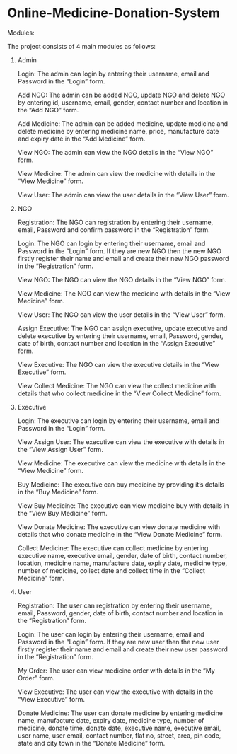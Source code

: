 # Online-Medicine-Donation-System

Modules: 

The project consists of 4 main modules as follows:

1. Admin
   
     Login: The admin can login by entering their username, email and Password in the “Login” form.
 
     Add NGO: The admin can be added NGO, update NGO and delete NGO by entering id, username, email, gender, contact number and location in the “Add NGO” form.
 
     Add Medicine: The admin can be added medicine, update medicine and delete medicine by entering medicine name, price, manufacture date and expiry date in the “Add 
       Medicine” form.
     
     View NGO: The admin can view the NGO details in the “View NGO” form.
 
     View Medicine: The admin can view the medicine with details in the “View Medicine” form.
 
     View User: The admin can view the user details in the “View User” form.

3. NGO
   
     Registration: The NGO can registration by entering their username, email, Password and confirm password in the “Registration” form.
   
     Login: The NGO can login by entering their username, email and Password in the “Login” form. If they are new NGO then the new NGO firstly register their name and 
     email and create their new NGO password in the “Registration” form.
   
     View NGO: The NGO can view the  NGO details in the “View NGO” form.
   
     View Medicine: The NGO can view the medicine with details in the “View Medicine” form.
   
     View User: The NGO can view the user details in the “View User” form.
   
     Assign Executive: The NGO can assign executive, update executive and delete executive by entering their username, email, Password, gender, date of birth, contact
     number and location in the “Assign Executive” form.
   
     View Executive: The NGO can view the executive details in the “View Executive” form.
   
     View Collect Medicine: The NGO can view the collect medicine with details that who collect medicine in the “View Collect Medicine” form.

5. Executive
   
     Login: The executive can login by entering their username, email and Password in the “Login” form.
   
     View Assign User: The executive can view the executive with details in the “View 
     Assign User” form.
   
     View Medicine: The executive can view the medicine with details in the “View Medicine” form.
   
     Buy Medicine: The executive can buy medicine by providing it’s details in the “Buy Medicine” form.
   
     View Buy Medicine: The executive can view medicine buy with details in the “View Buy Medicine” form.
   
     View Donate Medicine: The executive can view donate medicine with details that who  donate medicine in the “View Donate Medicine” form.
   
     Collect Medicine: The executive can collect medicine by entering executive name, executive email, gender, date of birth, contact number, location, medicine name, 
     manufacture date, expiry date, medicine type, number of medicine, collect date and collect time in the “Collect Medicine” form.

7. User
   
     Registration: The user can registration by entering their username, email, Password, gender, date of birth, contact number  and location in the “Registration” form.
   
     Login: The user can login by entering their username, email and Password in the “Login” form. If they are new user then the new user firstly register their name and 
     email and create their new user password in the “Registration” form.
   
     My Order: The user can view medicine order with details in the “My Order” form.
   
     View Executive: The user can view the executive with details in the “View Executive” form.
   
     Donate Medicine: The user can donate medicine by entering medicine name, manufacture date, expiry date, medicine type, number of medicine, donate time, donate 
     date, executive name, executive email, user name, user email, contact number, flat no, street, area, pin code, state and city town  in the “Donate Medicine” form.



